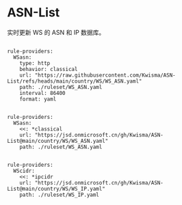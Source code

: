 
# ASN-List

实时更新 WS 的 ASN 和 IP 数据库。

<pre><code class="language-javascript">
rule-providers:
  WSasn:
    type: http
    behavior: classical
    url: "https://raw.githubusercontent.com/Kwisma/ASN-List/refs/heads/main/country/WS/WS_ASN.yaml"
    path: ./ruleset/WS_ASN.yaml
    interval: 86400
    format: yaml
</code></pre>

<pre><code class="language-javascript">
rule-providers:
  WSasn:
    <<: *classical
    url: "https://jsd.onmicrosoft.cn/gh/Kwisma/ASN-List@main/country/WS/WS_ASN.yaml"
    path: ./ruleset/WS_ASN.yaml
</code></pre>

<pre><code class="language-javascript">
rule-providers:
  WScidr:
    <<: *ipcidr
    url: "https://jsd.onmicrosoft.cn/gh/Kwisma/ASN-List@main/country/WS/WS_IP.yaml"
    path: ./ruleset/WS_IP.yaml
</code></pre>
